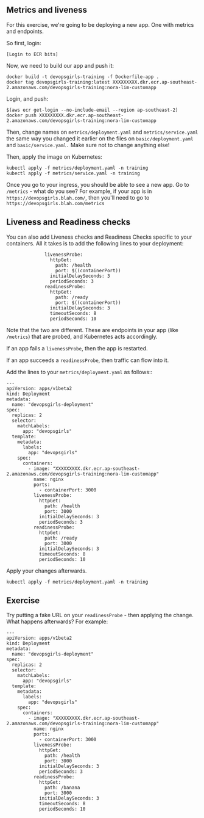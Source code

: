 ## Metrics and liveness

For this exercise, we're going to be deploying a new app. One with metrics and endpoints.

So first, login:

```
[Login to ECR bits]
```

Now, we need to build our app and push it:

```
docker build -t devopsgirls-training -f Dockerfile-app .
docker tag devopsgirls-training:latest XXXXXXXXX.dkr.ecr.ap-southeast-2.amazonaws.com/devopsgirls-training:nora-lim-customapp
```

Login, and push:

```
$(aws ecr get-login --no-include-email --region ap-southeast-2)
docker push XXXXXXXXX.dkr.ecr.ap-southeast-2.amazonaws.com/devopsgirls-training:nora-lim-customapp
```

Then, change names on `metrics/deployment.yaml` and `metrics/service.yaml` the same way you changed it earlier on the files on `basic/deployment.yaml` and `basic/service.yaml.` Make sure not to change anything else!

Then, apply the image on Kubernetes:

```
kubectl apply -f metrics/deployment.yaml -n training
kubectl apply -f metrics/service.yaml -n training
```

Once you go to your ingress, you should be able to see a new app. Go to `/metrics` - what do you see? For example, if your app is in `https://devopsgirls.blah.com/`, then you'll need to go to `https://devopsgirls.blah.com/metrics`


## Liveness and Readiness checks

You can also add Liveness checks and Readiness Checks specific to your containers. All it takes is to add the following lines to your deployment:

```
              livenessProbe:
                httpGet:
                  path: /health
                  port: $((containerPort))
                initialDelaySeconds: 3
                periodSeconds: 3
              readinessProbe:
                httpGet:
                  path: /ready
                  port: $((containerPort))
                initialDelaySeconds: 3
                timeoutSeconds: 8
                periodSeconds: 10
```

Note that the two are different. These are endpoints in your app (like `/metrics`) that are probed, and Kubernetes acts accordingly. 

If an app fails a `livenessProbe`, then the app is restarted.

If an app succeeds a `readinessProbe`, then traffic can flow into it.

Add the lines to your `metrics/deployment.yaml` as follows::

```
---
apiVersion: apps/v1beta2
kind: Deployment
metadata:
  name: "devopsgirls-deployment"
spec:
  replicas: 2
  selector:
    matchLabels:
      app: "devopsgirls"
  template:
    metadata:
      labels:
        app: "devopsgirls"
    spec:
      containers:
        - image: "XXXXXXXXX.dkr.ecr.ap-southeast-2.amazonaws.com/devopsgirls-training:nora-lim-customapp"
          name: nginx
          ports:
            - containerPort: 3000
          livenessProbe:
            httpGet:
              path: /health
              port: 3000
            initialDelaySeconds: 3
            periodSeconds: 3
          readinessProbe:
            httpGet:
              path: /ready
              port: 3000
            initialDelaySeconds: 3
            timeoutSeconds: 8
            periodSeconds: 10
```

Apply your changes afterwards.

```
kubectl apply -f metrics/deployment.yaml -n training
```

## Exercise

Try putting a fake URL on your `readinessProbe` - then applying the change. What happens afterwards? For example:

```
---
apiVersion: apps/v1beta2
kind: Deployment
metadata:
  name: "devopsgirls-deployment"
spec:
  replicas: 2
  selector:
    matchLabels:
      app: "devopsgirls"
  template:
    metadata:
      labels:
        app: "devopsgirls"
    spec:
      containers:
        - image: "XXXXXXXXX.dkr.ecr.ap-southeast-2.amazonaws.com/devopsgirls-training:nora-lim-customapp"
          name: nginx
          ports:
            - containerPort: 3000
          livenessProbe:
            httpGet:
              path: /health
              port: 3000
            initialDelaySeconds: 3
            periodSeconds: 3
          readinessProbe:
            httpGet:
              path: /banana
              port: 3000
            initialDelaySeconds: 3
            timeoutSeconds: 8
            periodSeconds: 10
```

